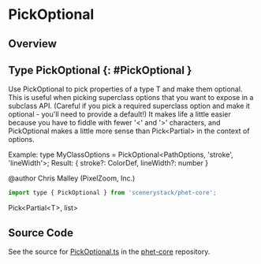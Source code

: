# PickOptional

## Overview



## Type PickOptional {: #PickOptional }


Use PickOptional to pick properties of a type T and make them optional.
This is useful when picking superclass options that you want to expose in a subclass API.
(Careful if you pick a required superclass option and make it optional - you'll need to provide a default!)
It makes life a little easier because you have to fiddle with fewer '&lt;' and '&gt;' characters,
and PickOptional makes a little more sense than Pick&lt;Partial&gt; in the context of options.

Example:
type MyClassOptions = PickOptional&lt;PathOptions, 'stroke', 'lineWidth'&gt;;
Result:
{ stroke?: ColorDef, lineWidth?: number }

@author Chris Malley (PixelZoom, Inc.)

```js
import type { PickOptional } from 'scenerystack/phet-core';
```


Pick&lt;Partial&lt;T&gt;, list&gt;



## Source Code

See the source for [PickOptional.ts](https://github.com/phetsims/phet-core/blob/main/js/types/PickOptional.ts) in the [phet-core](https://github.com/phetsims/phet-core) repository.
